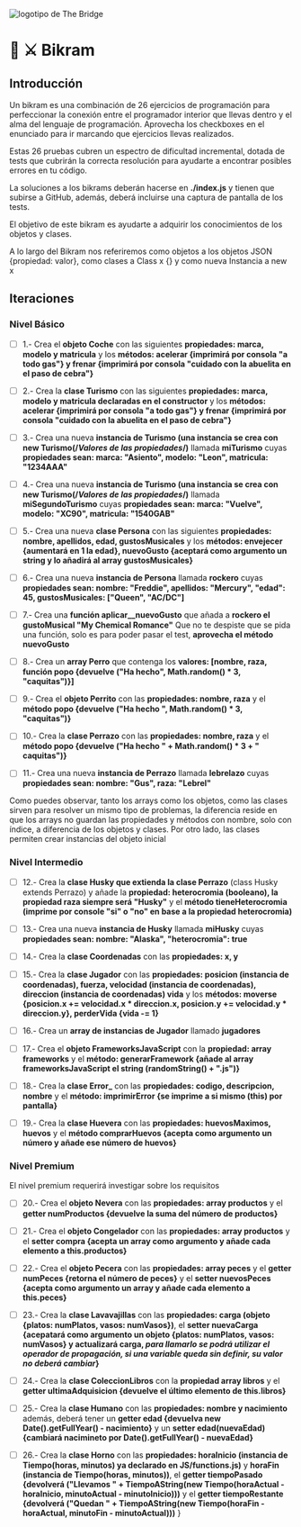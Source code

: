 ![logotipo de The Bridge](https://user-images.githubusercontent.com/27650532/77754601-e8365180-702b-11ea-8bed-5bc14a43f869.png  "logotipo de The Bridge")

# :european_castle: :crossed_swords: Bikram #

## Introducción ##
Un bikram es una combinación de 26 ejercicios de programación para perfeccionar la conexión entre el programador interior que llevas dentro y el alma del lenguaje de programación. Aprovecha los checkboxes en el enunciado para ir marcando que ejercicios llevas realizados.

Estas 26 pruebas cubren un espectro de dificultad incremental, dotada de tests que cubrirán la correcta resolución para ayudarte a encontrar posibles errores en tu código.

La soluciones a los bikrams deberán hacerse en **./index.js** y tienen que subirse a GitHub, además, deberá incluirse una captura de pantalla de los tests.

El objetivo de este bikram es ayudarte a adquirir los conocimientos de los objetos y clases.

A lo largo del Bikram nos referiremos como objetos a los objetos JSON {propiedad: valor}, como clases a Class x {} y como nueva Instancia a new x

## Iteraciones

### Nivel Básico ###

- [ ] 1.- Crea el **objeto Coche** con las siguientes **propiedades: marca, modelo y matricula** y los **métodos: acelerar {imprimirá por consola "a todo gas"} y frenar {imprimirá por consola "cuidado con la abuelita en el paso de cebra"}**

- [ ] 2.- Crea la **clase Turismo** con las siguientes **propiedades: marca, modelo y matricula declaradas en el constructor** y los **métodos: acelerar {imprimirá por consola "a todo gas"} y frenar {imprimirá por consola "cuidado con la abuelita en el paso de cebra"}**

- [ ] 3.- Crea una nueva **instancia de Turismo (una instancia se crea con new Turismo(/*Valores de las propiedades*/)** llamada **miTurismo** cuyas **propiedades sean: marca: "Asiento", modelo: "Leon", matricula: "1234AAA"**

- [ ] 4.- Crea una nueva **instancia de Turismo (una instancia se crea con new Turismo(/*Valores de las propiedades*/)** llamada **miSegundoTurismo** cuyas **propiedades sean: marca: "Vuelve", modelo: "XC90", matricula: "1540GAB"**

- [ ] 5.- Crea una nueva **clase Persona** con las siguientes **propiedades: nombre, apellidos, edad, gustosMusicales** y los **métodos: envejecer {aumentará en 1 la edad}, nuevoGusto {aceptará como argumento un string y lo añadirá al array gustosMusicales}**

- [ ] 6.- Crea una nueva **instancia de Persona** llamada **rockero** cuyas **propiedades sean: nombre: "Freddie", apellidos: "Mercury", "edad": 45, gustosMusicales: ["Queen", "AC/DC"]**

- [ ] 7.- Crea una **función aplicar__nuevoGusto** que añada a **rockero el gustoMusical "My Chemical Romance"**  Que no te despiste que se pida una función, solo es para poder pasar el test, **aprovecha el método nuevoGusto**

- [ ] 8.- Crea un **array Perro** que contenga los **valores: [nombre, raza, función popo {devuelve ("Ha hecho", Math.random() * 3, "caquitas")}]**

- [ ] 9.- Crea el **objeto Perrito** con las **propiedades: nombre, raza** y el **método popo {devuelve ("Ha hecho ", Math.random() * 3, "caquitas")}**

- [ ] 10.- Crea la **clase Perrazo** con las **propiedades: nombre, raza** y el **método popo {devuelve ("Ha hecho " + Math.random() * 3 + " caquitas")}**

- [ ] 11.- Crea una nueva **instancia de Perrazo** llamada **lebrelazo** cuyas **propiedades sean: nombre: "Gus", raza: "Lebrel"**

Como puedes observar, tanto los arrays como los objetos, como las clases sirven para resolver un mismo tipo de problemas, la diferencia reside en que los arrays no guardan las propiedades y métodos con nombre, solo con índice, a diferencia de los objetos y clases. Por otro lado, las clases permiten crear instancias del objeto inicial

### Nivel Intermedio ###

- [ ] 12.- Crea la **clase Husky que extienda la clase Perrazo** (class Husky extends Perrazo) y añade la **propiedad: heterocromia (booleano), la propiedad raza siempre será "Husky"** y el **método tieneHeterocromia (imprime por console "si" o "no" en base a la propiedad heterocromia)**

- [ ] 13.- Crea una nueva **instancia de Husky** llamada **miHusky** cuyas **propiedades sean: nombre: "Alaska", "heterocromia": true**

- [ ] 14.- Crea la **clase Coordenadas** con las **propiedades: x, y**

- [ ] 15.- Crea la **clase Jugador** con las **propiedades: posicion (instancia de coordenadas), fuerza, velocidad (instancia de coordenadas), direccion (instancia de coordenadas) vida** y los **métodos: moverse {posicion.x += velocidad.x * direccion.x, posicion.y += velocidad.y * direccion.y}, perderVida {vida -= 1}**

- [ ] 16.- Crea un **array de instancias de Jugador** llamado **jugadores**

- [ ] 17.- Crea el **objeto FrameworksJavaScript** con la **propiedad: array frameworks** y el **método: generarFramework {añade al array frameworksJavaScript el string (randomString() + ".js")}**

- [ ] 18.- Crea la **clase Error_** con las **propiedades: codigo, descripcion, nombre** y el **método: imprimirError {se imprime a si mismo (this) por pantalla}**

- [ ] 19.- Crea la **clase Huevera** con las **propiedades: huevosMaximos, huevos** y el **método comprarHuevos {acepta como argumento un número y añade ese número de huevos}**

### Nivel Premium ###

El nivel premium requerirá investigar sobre los requisitos

- [ ] 20.- Crea el **objeto Nevera** con las **propiedades: array productos** y el **getter numProductos {devuelve la suma del número de productos}**

- [ ] 21.- Crea el **objeto Congelador** con las **propiedades: array productos** y el **setter compra {acepta un array como argumento y añade cada elemento a this.productos}**

- [ ] 22.- Crea el **objeto Pecera** con las **propiedades: array peces** y el **getter numPeces {retorna el número de peces}** y el **setter nuevosPeces {acepta como argumento un array y añade cada elemento a this.peces}**

- [ ] 23.- Crea la **clase Lavavajillas** con las **propiedades: carga (objeto {platos: numPlatos, vasos: numVasos})**, el **setter nuevaCarga {acepatará como argumento un objeto {platos: numPlatos, vasos: numVasos} y actualizará carga, *para llamarlo se podrá utilizar el operador de propagación, si una variable queda sin definir, su valor no deberá cambiar*}**

- [ ] 24.- Crea la **clase ColeccionLibros** con la **propiedad array libros** y el **getter ultimaAdquisicion {devuelve el último elemento de this.libros}**

- [ ] 25.- Crea la **clase Humano** con las **propiedades: nombre y nacimiento** además, deberá tener un **getter edad {devuelva new Date().getFullYear() - nacimiento}** y un **setter edad(nuevaEdad) {cambiará nacimineto por Date().getFullYear() - nuevaEdad}**

- [ ] 26.- Crea la **clase Horno** con las **propiedades: horaInicio (instancia de Tiempo(horas, minutos) ya declarado en JS/functions.js)** y **horaFin (instancia de Tiempo(horas, minutos))**, el **getter tiempoPasado {devolverá ("Llevamos " + TiempoAString(new Tiempo(horaActual - horaInicio, minutoActual - minutoInicio)))** y el **getter tiempoRestante {devolverá ("Quedan " + TiempoAString(new Tiempo(horaFin - horaActual, minutoFin - minutoActual)))** }
